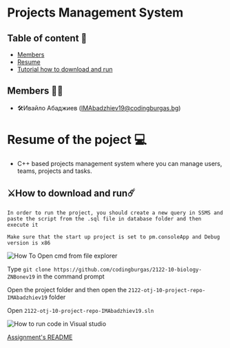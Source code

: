 # Projects Management System

## Table of content 📖

- [Members](#members)
- [Resume](#resume)
- [Tutorial how to download and run](#download)

## Members 👨‍💻 <a id = "members"></a>
- 🛠Ивайло Абаджиев (IMAbadzhiev19@codingburgas.bg)

# Resume of the poject 💻 <a id = "resume"></a>

- C++ based projects management system where you can manage users, teams, projects and tasks. 

## ⚔️How to download and run☄️ <a id = "download"></a>

`In order to run the project, you should create a new query in SSMS and paste the script from the .sql file in database folder and then execute it`

`Make sure that the start up project is set to pm.consoleApp and Debug version is x86`

![How To Open cmd from file explorer](https://cdn.reddybrek.com/images/posts/669/cmdfromexplorer.gif)

Type `git clone https://github.com/codingburgas/2122-10-biology-ZNBonev19` in the command prompt

Open the project folder and then open the `2122-otj-10-project-repo-IMAbadzhiev19` folder 

Open `2122-otj-10-project-repo-IMAbadzhiev19.sln`

![How to run code in Visual studio](https://docs.microsoft.com/th-th/cpp/build/media/vscpp-start-without-debugging.gif?view=msvc-170)


[Assignment's README](https://github.com/codingburgas/2122-otj-10-project-definition)
